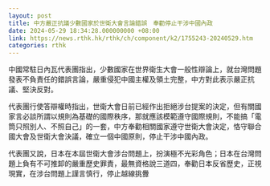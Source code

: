 ```yaml
---
layout: post
title: 中方嚴正抗議少數國家於世衛大會言論錯誤　奉勸停止干涉中國內政
date: 2024-05-29 18:34:28.000000000 +08:00
link: https://news.rthk.hk/rthk/ch/component/k2/1755243-20240529.htm
categories: rthk
---
```


中國常駐日內瓦代表團指出，少數國家在世界衛生大會一般性辯論上，就台灣問題發表不負責任的錯誤言論，嚴重侵犯中國主權及領土完整，中方對此表示嚴正抗議、堅決反對。

代表團行使答辯權時指出，世衛大會日前已經作出拒絕涉台提案的決定，但有關國家言必談所謂以規則為基礎的國際秩序，那就應該模範遵守國際規則，不能搞「電筒只照別人、不照自己」的一套，中方奉勸相關國家遵守世衛大會決定，恪守聯合國大會及世衛大會決議，確立一個中國原則，停止干涉中國內政。

代表團又說，日本在本屆世衛大會涉台問題上，扮演極不光彩角色；日本在台灣問題上負有不可推卸的嚴重歷史罪責，最無資格說三道四，奉勸日本反省歷史，正視現實，在涉台問題上謹言慎行，停止越線挑釁
